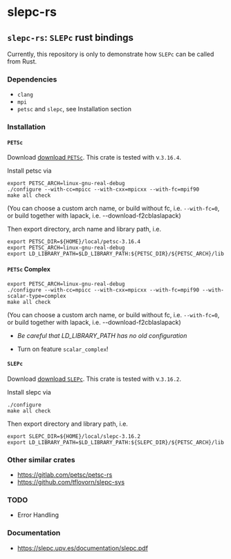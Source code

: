 # slepc-rs

## `slepc-rs`: `SLEPc` rust bindings

Currently, this repository is only to demonstrate
how `SLEPc` can be called from Rust.

### Dependencies
- `clang`
- `mpi`
- `petsc` and `slepc`, see Installation section

### Installation

#### `PETSc`
Download [download `PETSc`](https://petsc.org/release/download/). This
crate is tested with v.`3.16.4`.

Install petsc via
```
export PETSC_ARCH=linux-gnu-real-debug
./configure --with-cc=mpicc --with-cxx=mpicxx --with-fc=mpif90
make all check
```
(You can choose a custom arch name, or build without fc, i.e. `--with-fc=0`,
or build together with lapack, i.e. --download-f2cblaslapack)

Then export directory, arch name and library path, i.e.
```
export PETSC_DIR=${HOME}/local/petsc-3.16.4
export PETSC_ARCH=linux-gnu-real-debug
export LD_LIBRARY_PATH=$LD_LIBRARY_PATH:${PETSC_DIR}/${PETSC_ARCH}/lib
```

#### `PETSc` Complex
```
export PETSC_ARCH=linux-gnu-real-debug
./configure --with-cc=mpicc --with-cxx=mpicxx --with-fc=mpif90 --with-scalar-type=complex
make all check
```
(You can choose a custom arch name, or build without fc, i.e. `--with-fc=0`,
or build together with lapack, i.e. --download-f2cblaslapack)

- *Be careful that LD_LIBRARY_PATH has no old configuration*

- Turn on feature `scalar_complex`!

#### `SLEPc`
Download [download `SLEPc`](https://slepc.upv.es/download/). This
crate is tested with v.`3.16.2`.

Install slepc via
```
./configure
make all check
```
Then export directory and library path, i.e.
```
export SLEPC_DIR=${HOME}/local/slepc-3.16.2
export LD_LIBRARY_PATH=$LD_LIBRARY_PATH:${SLEPC_DIR}/${PETSC_ARCH}/lib
```

### Other similar crates
- <https://gitlab.com/petsc/petsc-rs>
- <https://github.com/tflovorn/slepc-sys>

### TODO
- Error Handling

### Documentation
- <https://slepc.upv.es/documentation/slepc.pdf>

